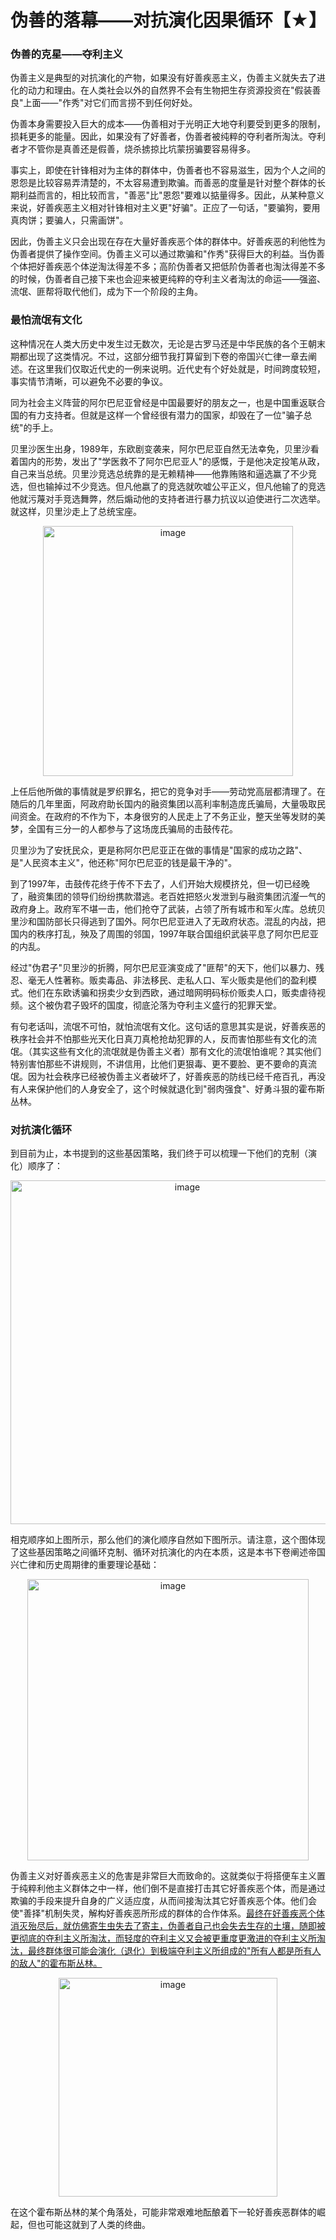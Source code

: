 # 伪善的落幕——对抗演化因果循环【★】

### 伪善的克星——夺利主义

伪善主义是典型的对抗演化的产物，如果没有好善疾恶主义，伪善主义就失去了进化的动力和理由。在人类社会以外的自然界不会有生物把生存资源投资在"假装善良"上面——"作秀"对它们而言捞不到任何好处。

伪善本身需要投入巨大的成本——伪善相对于光明正大地夺利要受到更多的限制，损耗更多的能量。因此，如果没有了好善者，伪善者被纯粹的夺利者所淘汰。夺利者才不管你是真善还是假善，烧杀掳掠比坑蒙拐骗要容易得多。

事实上，即使在针锋相对为主体的群体中，伪善者也不容易滋生，因为个人之间的恩怨是比较容易弄清楚的，不太容易遭到欺骗。而善恶的度量是针对整个群体的长期利益而言的，相比较而言，"善恶"比"恩怨"要难以掂量得多。因此，从某种意义来说，好善疾恶主义相对针锋相对主义更"好骗"。正应了一句话，"要骗狗，要用真肉饼；要骗人，只需画饼"。

因此，伪善主义只会出现在存在大量好善疾恶个体的群体中。好善疾恶的利他性为伪善者提供了操作空间。伪善主义可以通过欺骗和"作秀"获得巨大的利益。当伪善个体把好善疾恶个体逆淘汰得差不多；高阶伪善者又把低阶伪善者也淘汰得差不多的时候，伪善者自己接下来也会迎来被更纯粹的夺利主义者淘汰的命运——强盗、流氓、匪帮将取代他们，成为下一个阶段的主角。

### 最怕流氓有文化

这种情况在人类大历史中发生过无数次，无论是古罗马还是中华民族的各个王朝末期都出现了这类情况。不过，这部分细节我打算留到下卷的帝国兴亡律一章去阐述。在这里我们仅取近代史的一例来说明。近代史有个好处就是，时间跨度较短，事实情节清晰，可以避免不必要的争议。

同为社会主义阵营的阿尔巴尼亚曾经是中国最要好的朋友之一，也是中国重返联合国的有力支持者。但就是这样一个曾经很有潜力的国家，却毁在了一位"骗子总统"的手上。

贝里沙医生出身，1989年，东欧剧变袭来，阿尔巴尼亚自然无法幸免，贝里沙看着国内的形势，发出了"学医救不了阿尔巴尼亚人"的感慨，于是他决定投笔从政，自己来当总统。贝里沙竞选总统靠的是无赖精神——他靠贿赂和逼选赢了不少竞选，但也输掉过不少竞选。但凡他嬴了的竞选就吹嘘公平正义，但凡他输了的竞选他就污蔑对手竞选舞弊，然后煽动他的支持者进行暴力抗议以迫使进行二次选举。就这样，贝里沙走上了总统宝座。

<p align="center"><img width="400" alt="image" src="https://github.com/user-attachments/assets/9912e61a-9e03-4d87-98a4-857684a570f1" />
</p>

上任后他所做的事情就是罗织罪名，把它的竞争对手——劳动党高层都清理了。在随后的几年里面，阿政府助长国内的融资集团以高利率制造庞氏骗局，大量吸取民间资金。在政府的不作为下，本身很穷的人民走上了不务正业，整天坐等发财的美梦，全国有三分一的人都参与了这场庞氏骗局的击鼓传花。

贝里沙为了安抚民众，更是称阿尔巴尼亚正在做的事情是"国家的成功之路"、是"人民资本主义"，他还称"阿尔巴尼亚的钱是最干净的"。

到了1997年，击鼓传花终于传不下去了，人们开始大规模挤兑，但一切已经晚了，融资集团的领导们纷纷携款潜逃。老百姓把怒火发泄到与融资集团沆瀣一气的政府身上。政府军不堪一击，他们抢夺了武装，占领了所有城市和军火库。总统贝里沙和国防部长只得逃到了国外。阿尔巴尼亚进入了无政府状态。混乱的内战，把国内的秩序打乱，殃及了周围的邻国，1997年联合国组织武装平息了阿尔巴尼亚的内乱。

经过"伪君子"贝里沙的折腾，阿尔巴尼亚演变成了"匪帮"的天下，他们以暴力、残忍、毫无人性著称。贩卖毒品、非法移民、走私人口、军火贩卖是他们的盈利模式。他们在东欧诱骗和拐卖少女到西欧，通过暗网明码标价贩卖人口，贩卖虐待视频。这个被伪君子毁坏的国度，彻底沦落为夺利主义盛行的犯罪天堂。

有句老话叫，流氓不可怕，就怕流氓有文化。这句话的意思其实是说，好善疾恶的秩序社会并不怕那些光天化日真刀真枪抢劫犯罪的人，反而害怕那些有文化的流氓。（其实这些有文化的流氓就是伪善主义者）那有文化的流氓怕谁呢？其实他们特别害怕那些不讲规则，不讲信用，比他们更狠毒、更不要脸、更不要命的真流氓。因为社会秩序已经被伪善主义者破坏了，好善疾恶的防线已经千疮百孔，再没有人来保护他们的人身安全了，这个时候就退化到"弱肉强食"、好勇斗狠的霍布斯丛林。

### 对抗演化循环

到目前为止，本书提到的这些基因策略，我们终于可以梳理一下他们的克制（演化）顺序了：

<p align="center"><img width="550" alt="image" src="https://github.com/user-attachments/assets/5e246ac9-ff2f-426c-8a9a-c1152b2b30f8" /></p>

相克顺序如上图所示，那么他们的演化顺序自然如下图所示。请注意，这个图体现了这些基因策略之间循环克制、循环对抗演化的内在本质，这是本书下卷阐述帝国兴亡律和历史周期律的重要理论基础：

<p align="center"><img width="450" alt="image" src="https://github.com/user-attachments/assets/40b174aa-31e7-477e-beae-0797e29ea169" /></p>


伪善主义对好善疾恶主义的危害是非常巨大而致命的。这就类似于将搭便车主义置于纯粹利他主义群体之中一样，他们倒不是直接打击其它好善疾恶个体，而是通过欺骗的手段来提升自身的广义适应度，从而间接淘汰其它好善疾恶个体。他们会使"善择"机制失灵，解构好善疾恶所形成的群体的合作体系。[最终在好善疾恶个体消灭殆尽后，就仿佛寄生虫失去了寄主，伪善者自己也会失去生存的土壤，随即被更彻底的夺利主义所淘汰，而轻度的夺利主义又会被更重度更激进的夺利主义所淘汰，最终群体很可能会演化（退化）到极端夺利主义所组成的"所有人都是所有人的敌人"的霍布斯丛林。]()

<p align="center"><img width="350" alt="image" src="https://github.com/user-attachments/assets/9f1a6b64-79e7-4815-8077-7f3940c8b0ad" /></p>

在这个霍布斯丛林的某个角落处，可能非常艰难地酝酿着下一轮好善疾恶群体的崛起，但也可能这就到了人类的终曲。

